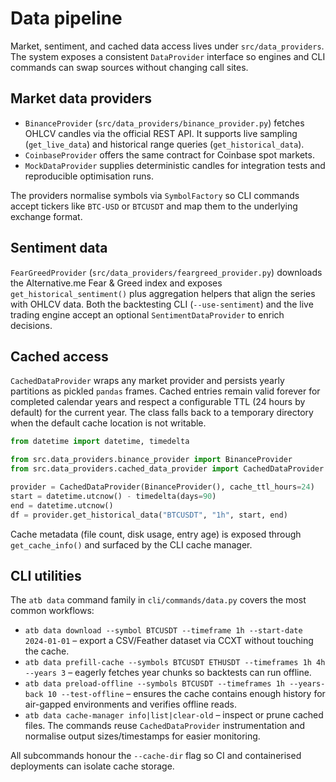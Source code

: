 # Data pipeline

Market, sentiment, and cached data access lives under `src/data_providers`. The system exposes a consistent `DataProvider`
interface so engines and CLI commands can swap sources without changing call sites.

## Market data providers

- `BinanceProvider` (`src/data_providers/binance_provider.py`) fetches OHLCV candles via the official REST API. It supports live
  sampling (`get_live_data`) and historical range queries (`get_historical_data`).
- `CoinbaseProvider` offers the same contract for Coinbase spot markets.
- `MockDataProvider` supplies deterministic candles for integration tests and reproducible optimisation runs.

The providers normalise symbols via `SymbolFactory` so CLI commands accept tickers like `BTC-USD` or `BTCUSDT` and map them to the
underlying exchange format.

## Sentiment data

`FearGreedProvider` (`src/data_providers/feargreed_provider.py`) downloads the Alternative.me Fear & Greed index and exposes
`get_historical_sentiment()` plus aggregation helpers that align the series with OHLCV data. Both the backtesting CLI (`--use-sentiment`)
and the live trading engine accept an optional `SentimentDataProvider` to enrich decisions.

## Cached access

`CachedDataProvider` wraps any market provider and persists yearly partitions as pickled `pandas` frames. Cached entries remain
valid forever for completed calendar years and respect a configurable TTL (24 hours by default) for the current year. The class
falls back to a temporary directory when the default cache location is not writable.

```python
from datetime import datetime, timedelta

from src.data_providers.binance_provider import BinanceProvider
from src.data_providers.cached_data_provider import CachedDataProvider

provider = CachedDataProvider(BinanceProvider(), cache_ttl_hours=24)
start = datetime.utcnow() - timedelta(days=90)
end = datetime.utcnow()
df = provider.get_historical_data("BTCUSDT", "1h", start, end)
```

Cache metadata (file count, disk usage, entry age) is exposed through `get_cache_info()` and surfaced by the CLI cache manager.

## CLI utilities

The `atb data` command family in `cli/commands/data.py` covers the most common workflows:

- `atb data download --symbol BTCUSDT --timeframe 1h --start-date 2024-01-01` – export a CSV/Feather dataset via CCXT without
  touching the cache.
- `atb data prefill-cache --symbols BTCUSDT ETHUSDT --timeframes 1h 4h --years 3` – eagerly fetches year chunks so backtests can
  run offline.
- `atb data preload-offline --symbols BTCUSDT --timeframes 1h --years-back 10 --test-offline` – ensures the cache contains enough
  history for air-gapped environments and verifies offline reads.
- `atb data cache-manager info|list|clear-old` – inspect or prune cached files. The commands reuse `CachedDataProvider`
  instrumentation and normalise output sizes/timestamps for easier monitoring.

All subcommands honour the `--cache-dir` flag so CI and containerised deployments can isolate cache storage.
